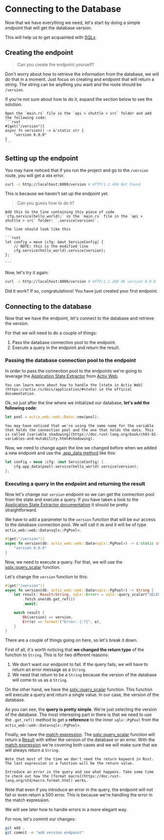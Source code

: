 # Connecting to the Database

Now that we have everything we need, let's start by doing a simple *endpoint* that will get the database version. 

This will help us to get acquainted with [SQLx](https://github.com/launchbadge/sqlx).

## Creating the endpoint

> Can you create the endpoint yourself? 

Don't worry about how to retrieve the information from the database, we will do that in a moment. Just focus on creating and endpoint that will return a string. The string can be anything you want and the route should be `/version`.

If you're not sure about how to do it, expand the section below to see the solution.

~~~admonish tip title="Solution" collapsible=true
Open the `main.rs` file in the `api > shuttle > src` folder and add the following code:
```rust
#[get("/version")]
async fn version() -> &'static str {
    "version 0.0.0"
}
```
~~~

## Setting up the endpoint

You may have noticed that if you run the project and go to the `/version` route, you will get a `404` error. 

```bash
curl -i http://localhost:8000/version # HTTP/1.1 404 Not Found
```

This is because we haven't set up the endpoint yet.

> Can you guess how to do it?

~~~admonish tip title="Solution" collapsible=true
Add this to the line containing this piece of code `cfg.service(hello_world);` in the `main.rs` file in the `api > shuttle > src` folder: `.service(version)`.

The line should look like this

```rust
let config = move |cfg: &mut ServiceConfig| {
    // NOTE: this is the modified line
    cfg.service(hello_world).service(version);
};

```
~~~

Now, let's try it again:

```bash
curl -i http://localhost:8000/version # HTTP/1.1 200 OK version 0.0.0
```

Did it work? If so, congratulations! You have just created your first endpoint.

## Connecting to the database

Now that we have the endpoint, let's connect to the database and retrieve the version.

For that we will need to do a couple of things:

1. Pass the database connection pool to the endpoint.
1. Execute a query in the endpoint and return the result.

### Passing the database connection pool to the endpoint

In order to pass the connection pool to the endpoints we're going to leverage the [Application State Extractor](https://actix.rs/docs/extractors#application-state-extractor) from [Actix Web](https://actix.rs/).

``` admonish info title="State in Actix Web"
You can learn more about how to handle the [state in Actix Web](https://actix.rs/docs/application/#state) in the official documentation.
```

Ok, so just after the line where we initialized our database, **let's add the following code**:

```rust
let pool = actix_web::web::Data::new(pool);
```

```admonish info title="Variable shadowing" 
You may have noticed that we're using the same name for the variable that holds the connection pool and the one that holds the data. This is called [variable shadowing](https://doc.rust-lang.org/book/ch03-01-variables-and-mutability.html#shadowing).
```

Now, we need to change again the line we changed before when we added a new endpoint and use the [.app_data method](https://actix.rs/docs/application#state) like this:

```rust
let config = move |cfg: &mut ServiceConfig| {
    cfg.app_data(pool).service(hello_world).service(version);
};
```

### Executing a query in the endpoint and returning the result

Now let's change our `version` endpoint so we can get the connection pool from the state and execute a query. If you have taken a look to the [Application State Extractor documentation](https://actix.rs/docs/extractors#application-state-extractor) it should be pretty straightforward.

We have to add a parameter to the `version` function that will be our access to the database connection pool. We will call it `db` and it will be of type `actix_web::web::Data<sqlx::PgPool>`.

```rust
#[get("/version")]
async fn version(db: actix_web::web::Data<sqlx::PgPool>) -> &'static str {
    "version 0.0.0"
}
```

Now, we need to execute a query. For that, we will use the [sqlx::query_scalar](https://docs.rs/sqlx/latest/sqlx/query/struct.QueryScalar.html) function.

Let's change the `version` function to this:

```rust
#[get("/version")]
async fn version(db: actix_web::web::Data<sqlx::PgPool>) -> String {
    let result: Result<String, sqlx::Error> = sqlx::query_scalar("SELECT version()")
        .fetch_one(db.get_ref())
        .await;

    match result {
        Ok(version) => version,
        Err(e) => format!("Error: {:?}", e),
    }
}
```

There are a couple of things going on here, so let's break it down.

First of all, it's worth noticing that **we changed the return type** of the function to `String`. This is for two different reasons:

1. We don't want our endpoint to fail. If the query fails, we will have to return an error message as a `String`.
1. We need that return to be a `String` because the version of the database will come to us as a `String`.

On the other hand, we have the [sqlx::query_scalar](https://docs.rs/sqlx/latest/sqlx/query/struct.QueryScalar.html) function. This function will execute a query and return a single value. In our case, the version of the database.

As you can see, the **query is pretty simple**. We're just selecting the version of the database. The most interesting part in there is that we need to use the `.get_ref()` method to get a **reference** to the inner `sqlx::PgPool` from the `actix_web::web::Data<sqlx::PgPool>`.

Finally, we have the [match expression](https://doc.rust-lang.org/reference/expressions/match-expr.html). The [sqlx::query_scalar](https://docs.rs/sqlx/latest/sqlx/query/struct.QueryScalar.html) function will return a [Result](https://doc.rust-lang.org/std/result/enum.Result.html) with either the version of the database or an error. With the [match expression](https://doc.rust-lang.org/reference/expressions/match-expr.html) we're covering both cases and we will make sure that we will always return a `String`.

```admonish tip
Note that most of the time we don't need the return keyword in Rust. The last expression in a function will be the return value.
```

```admonish example title="Try the error"
Introduce an error in the query and see what happens. Take some time to check out how the [format macro](https://doc.rust-lang.org/std/macro.format.html) works.
```

Note that even if you introduce an error in the query, the endpoint will not fail or even return a 500 error. This is because we're handling the error in the match expression.

We will see later how to handle errors in a more elegant way.

For now, let's commit our changes:

```bash
git add .
git commit -m "add version endpoint"
```
